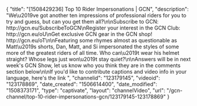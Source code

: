 {
    "title": "[1508429236] Top 10 Rider Impersonations | GCN",
    "description": "We\u2019ve got another ten impressions of professional riders for you to try and guess, but can you get them all?\n\nSubscribe to GCN: http:\/\/gcn.eu\/SubscribeToGCN\nRegister your interest in the GCN Club: http:\/\/gcn.eu\/oU\nGet exclusive GCN gear in the GCN shop! http:\/\/gcn.eu\/oT\n\nFeaturing some rhymes almost as questionable as Matt\u2019s shorts, Dan, Matt, and Si impersonated the styles of some more of the greatest riders of all time. Who can\u2019t wear his helmet straight? Whose legs just won\u2019t stay quiet?\n\nAnswers will be in next week's GCN Show, let us know who you think they are in the comments section below\n\nIf you'd like to contribute captions and video info in your language, here's the link ",
    "channelid": "123179145",
    "videoid": "123178869",
    "date_created": "1506614400",
    "date_modified": "1508373171",
    "type": "captivate",
    "layout": "channelVideo",
    "url": "\/gcn-channel\/top-10-rider-impersonations-gcn\/123179145-123178869"
}